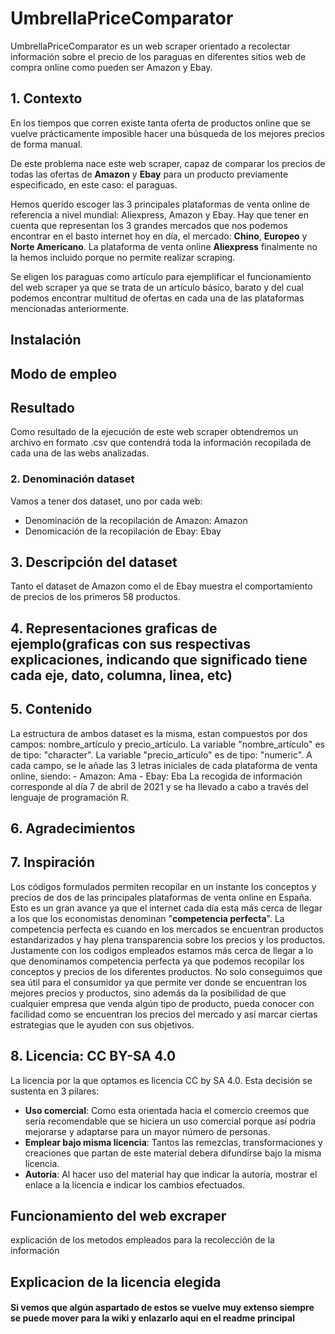 # UmbrellaPriceComparator

UmbrellaPriceComparator es un web scraper orientado a recolectar información sobre el precio de los paraguas en diferentes sitios web de compra online como pueden ser Amazon y Ebay.


## 1. Contexto

En los tiempos que corren existe tanta oferta de productos online que se vuelve prácticamente imposible hacer una búsqueda de los mejores precios de forma manual. 

De este problema nace este web scraper, capaz de comparar los precios de todas las ofertas de **Amazon** y **Ebay** para un producto previamente especificado, en este caso: el paraguas.

Hemos querido escoger las 3 principales plataformas de venta online de referencia a nivel mundial: Aliexpress, Amazon y Ebay. Hay que tener en cuenta que representan los 3 grandes mercados que nos podemos encontrar en el basto internet hoy en día, el mercado: **Chino**, **Europeo** y **Norte Americano**. La plataforma de venta online **Aliexpress** finalmente no la hemos incluido porque no permite realizar scraping.

Se eligen los paraguas como artículo para ejemplificar el funcionamiento del web scraper ya que se trata de un artículo básico, barato y del cual podemos encontrar multitud de ofertas en cada una de las plataformas mencionadas anteriormente.


## Instalación


## Modo de empleo


## Resultado

Como resultado de la ejecución de este web scraper obtendremos un archivo en formato .csv que contendrá toda la información recopilada de cada una de las webs analizadas.

### 2. Denominación dataset
Vamos a tener dos dataset, uno por cada web:
- Denominación de la recopilación de Amazon: Amazon
- Denomicación de la recopilación de Ebay: Ebay

## 3. Descripción del dataset
Tanto el dataset de Amazon como el de Ebay muestra el comportamiento de precios de los primeros 58 productos. 

## 4. Representaciones graficas de ejemplo(graficas con sus respectivas explicaciones, indicando que significado tiene cada eje, dato, columna, linea, etc)

## 5. Contenido
  La estructura de ambos dataset es la misma, estan compuestos por dos campos: nombre_artículo y precio_artículo.
  La variable "nombre_artículo" es de tipo: "character".
  La variable "precio_artículo" es de tipo: "numeric".
  A cada campo, se le añade las 3 letras iniciales de cada plataforma de venta online, siendo:
    - Amazon: Ama
    - Ebay: Eba
  La recogida de información corresponde al día 7 de abril de 2021 y se ha llevado a cabo a través del lenguaje de programación R.

## 6. Agradecimientos

## 7. Inspiración
  Los códigos formulados permiten recopilar en un instante los conceptos y precios de dos de las principales plataformas de venta online en España. Esto es un gran avance ya que el internet cada día esta más cerca de llegar a los que los economistas denominan "**competencia perfecta**". La competencia perfecta es cuando en los mercados se encuentran productos estandarizados y hay plena transparencia sobre los precios y los productos. Justamente con los codigos empleados estamos más cerca de llegar a lo que denominamos competencia perfecta ya que podemos recopilar los conceptos y precios de los diferentes productos. No solo conseguimos que sea útil para el consumidor ya que permite ver donde se encuentran los mejores precios y productos, sino además da la posibilidad de que cualquier empresa que venda algún tipo de producto, pueda conocer con facilidad como se encuentran los precios del mercado y así marcar ciertas estrategias que le ayuden con sus objetivos. 

## 8. Licencia: CC BY-SA 4.0
  La licencia por la que optamos es licencia CC by SA 4.0. Esta decisión se sustenta en 3 pilares:
  - **Uso comercial**: Como esta orientada hacia el comercio creemos que sería recomendable que se hiciera un uso comercial porque así podria mejorarse y adaptarse para un mayor número de personas.
  - **Emplear bajo misma licencia**: Tantos las remezclas, transformaciones y creaciones que partan de este material debera difundirse bajo la misma licencia.
  - **Autoría**: Al hacer uso del material hay que indicar la autoría, mostrar el enlace a la licencia e indicar los cambios efectuados.


## Funcionamiento del web excraper
explicación de los metodos empleados para la recolección de la información


## Explicacion de la licencia elegida


#### **Si vemos que algún aspartado de estos se vuelve muy extenso siempre se puede mover para la wiki y enlazarlo aqui en el readme principal**
